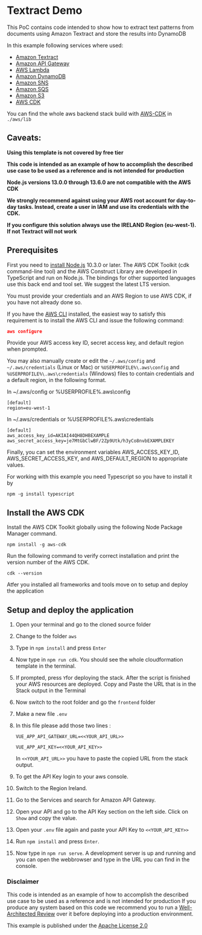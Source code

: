 # Textract Demo

This PoC contains code intended to show how to extract text patterns from documents using Amazon Textract and store the results into DynamoDB

In this example following services where used:

- [Amazon Textract](https://aws.amazon.com/textract/)
- [Amazon API Gateway](https://aws.amazon.com/api-gateway)
- [AWS Lambda](https://aws.amazon.com/lambda)
- [Amazon DynamoDB](https://aws.amazon.com/dynamodb/?nc2=h_ql_prod_db_ddb)
- [Amazon SNS](https://aws.amazon.com/sns/?nc2=h_ql_prod_ap_sns&whats-new-cards.sort-by=item.additionalFields.postDateTime&whats-new-cards.sort-order=desc)
- [Amazon SQS](https://aws.amazon.com/sqs/?nc2=h_ql_prod_ap_sqs)
- [Amazon S3](https://aws.amazon.com/s3/?nc2=h_ql_prod_st_s3)
- [AWS CDK](https://docs.aws.amazon.com/cdk/api/latest/docs/aws-construct-library.html)

You can find the whole aws backend stack build with [AWS-CDK](https://aws.amazon.com/de/cdk/) in `./aws/lib`

## Caveats:

**Using this template is not covered by free tier**

**This code is intended as an example of how to accomplish the described use case to be used as a reference and is not intended for production**

**Node.js versions 13.0.0 through 13.6.0 are not compatible with the AWS CDK**

**We strongly recommend against using your AWS root account for day-to-day tasks. Instead, create a user in IAM and use its credentials with the CDK.**

**If you configure this solution always use the IRELAND Region (eu-west-1). If not Textract will not work**

## Prerequisites

First you need to [install Node.js](https://nodejs.org/en/download/) 10.3.0 or later. The AWS CDK Toolkit (cdk command-line tool) and the AWS Construct Library are developed in TypeScript and run on Node.js. The bindings for other supported languages use this back end and tool set. We suggest the latest LTS version.

You must provide your credentials and an AWS Region to use AWS CDK, if you have not already done so.

If you have the [AWS CLI](https://aws.amazon.com/de/cli/) installed, the easiest way to satisfy this requirement is to install the AWS CLI and issue the following command:

```json
aws configure
````

Provide your AWS access key ID, secret access key, and default region when prompted.

You may also manually create or edit the  `~/.aws/config` and  `~/.aws/credentials` (Linux or Mac) or `%USERPROFILE%\.aws\config` and `%USERPROFILE%\.aws\credentials` (Windows) files to contain credentials and a default region, in the following format.

In ~/.aws/config or %USERPROFILE%\.aws\config

    [default]
    region=eu-west-1

In ~/.aws/credentials or %USERPROFILE%\.aws\credentials

    [default]
    aws_access_key_id=AKIAI44QH8DHBEXAMPLE
    aws_secret_access_key=je7MtGbClwBF/2Zp9Utk/h3yCo8nvbEXAMPLEKEY

Finally, you can set the environment variables AWS_ACCESS_KEY_ID, AWS_SECRET_ACCESS_KEY, and AWS_DEFAULT_REGION to appropriate values.

For working with this example you need Typescript so you have to install it by

    npm -g install typescript

## Install the AWS CDK

Install the AWS CDK Toolkit globally using the following Node Package Manager command.

    npm install -g aws-cdk

Run the following command to verify correct installation and print the version number of the AWS CDK.

    cdk --version

Atfer you installed all frameworks and tools move on to setup and deploy the application

## Setup and deploy the application ##
1. Open your terminal and go to the cloned source folder
2. Change to the folder `aws`
3. Type in `npm install` and press `Enter`
4. Now type in `npm run cdk`. You should see the whole cloudformation template in the terminal.
5. If prompted, press `Y`for deploying the stack. After the script is finished your AWS resources are deployed.
Copy and Paste the URL that is in the Stack output in the Terminal

6. Now switch to the root folder and go the `frontend` folder

7. Make a new file `.env`

8. In this file please add those two lines : 

    `VUE_APP_API_GATEWAY_URL=<<YOUR_API_URL>>`

    `VUE_APP_API_KEY=<<YOUR_API_KEY>>`

    In `<<YOUR_API_URL>>` you have to paste the copied URL from the stack output.

9. To get the API Key login to your aws console. 
10. Switch to the Region Ireland.
11. Go to the Services and search for Amazon API Gateway.
12. Open your API and go to the API Key section on the left side. Click on `Show` and copy the value.
13. Open your `.env` file again and paste your API Key to `<<YOUR_API_KEY>>`
14. Run `npm install` and press `Enter`.
15. Now type in `npm run serve`. A development server is up and running and you can open the webbrowser and type in the URL you can find in the console.

### Disclaimer ###
This code is intended as an example of how to accomplish the described use case to be used as a reference and is not intended for production
If you produce any system based on this code we recommend you to run a [Well-Architected Review](https://aws.amazon.com/de/architecture/well-architected/) over it before deploying into a production environment. 

This example is published under the [Apache License 2.0](./LICENSE)
